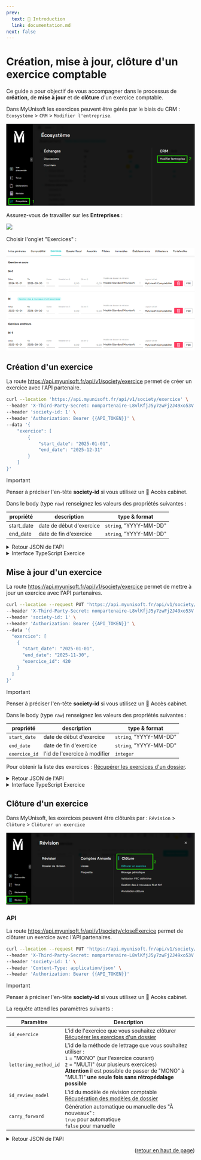```yaml
---
prev:
  text: 🐤 Introduction
  link: documentation.md
next: false
---
```


<span id="readme-top"></span>

# Création, mise à jour, clôture d'un exercice comptable

Ce guide a pour objectif de vous accompagner dans le processus de **création**, de **mise à jour** et de **clôture** d'un exercice comptable.

Dans MyUnisoft les exercices peuvent être gérés par le biais du CRM : `Ecosystème` > `CRM` > `Modifier l'entreprise`.

![](../../images/ecosysteme_crm_entreprise_menu.png)

Assurez-vous de travailler sur les **Entreprises** :

![](../../images/crm_list_entreprises.PNG)

Choisir l'onglet "Exercices" :

![](../../images/exercices.PNG)

## Création d'un exercice

La route https://api.myunisoft.fr/api/v1/society/exercice permet de créer un exercice avec l'API partenaire.

```bash
curl --location 'https://api.myunisoft.fr/api/v1/society/exercice' \
--header 'X-Third-Party-Secret: nompartenaire-L8vlKfjJ5y7zwFj2J49xo53V' \
--header 'society-id: 1' \
--header 'Authorization: Bearer {{API_TOKEN}}' \
--data '{
    "exercice": [
        {
            "start_date": "2025-01-01",
            "end_date": "2025-12-31"
        }
    ]
}'
```

> [!IMPORTANT]
> Penser à préciser l'en-tête **society-id** si vous utilisez un 🔹 Accès cabinet.

Dans le body (type `raw`) renseignez les valeurs des propriétés suivantes :

| propriété | description | type & format |
| --- | --- | --- |
| start_date | date de début d'exercice | `string`, "YYYY-MM-DD" |
| end_date | date de fin d'exercice | `string`, "YYYY-MM-DD" |

<details class="details custom-block"><summary>Retour JSON de l'API</summary>

```json
[
    {
        "exercice_id": 420,
        "start_date": "20250101",
        "end_date": "20251231",
        "label": "N+1",
        "duration": 12,
        "closed": false,
        "ca": 0,
        "used_software": "MyUnisoft Comptabilité"
    }
]
```

</details>

<details class="details custom-block"><summary>Interface TypeScript Exercice</summary>

```ts
export interface Exercice {
  exercice_id: number;
  start_date: string;
  end_date: string;
  /**Label de l'exercice ( N-1, N, N+1 etc..). */
  label: string;
  /* Chiffre d'affaire sur l'exercice. */
  ca: number;
  closed: boolean;
  duration: number;
  used_software: string
}
```

</details>

## Mise à jour d'un exercice

La route https://api.myunisoft.fr/api/v1/society/exercice permet de mettre à jour un exercice avec l'API partenaires.

```bash
curl --location --request PUT 'https://api.myunisoft.fr/api/v1/society/exercice' \
--header 'X-Third-Party-Secret: nompartenaire-L8vlKfjJ5y7zwFj2J49xo53V' \
--header 'society-id: 1' \
--header 'Authorization: Bearer {{API_TOKEN}}' \
--data '{
  "exercice": [
    {
      "start_date": "2025-01-01",
      "end_date": "2025-11-30",
      "exercice_id": 420
    }
  ]
}'
```

> [!IMPORTANT]
> Penser à préciser l'en-tête **society-id** si vous utilisez un 🔹 Accès cabinet.

Dans le body (type `raw`) renseignez les valeurs des propriétés suivantes :

| propriété | description | type & format |
| --- | --- | --- |
| `start_date` | date de début d'exercice | `string`, "YYYY-MM-DD" |
| `end_date` | date de fin d'exercice | `string`, "YYYY-MM-DD" |
| `exercice_id` | l'id de l'exercice à modifier | `integer` |

Pour obtenir la liste des exercices : [Récupérer les exercices d'un dossier](../folder/exercices.md).

<details class="details custom-block"><summary>Retour JSON de l'API</summary>

```json
[
    {
        "exercice_id": 420,
        "start_date": "20250101",
        "end_date": "20251130",
        "label": "N+1",
        "duration": 11,
        "closed": false,
        "ca": 0,
        "used_software": "MyUnisoft Comptabilité"
    }
]
```

</details>

<details class="details custom-block"><summary>Interface TypeScript Exercice</summary>

```ts
export interface Exercice {
  exercice_id: number;
  start_date: string;
  end_date: string;
  /**Label de l'exercice ( N-1, N, N+1 etc..). */
  label: string;
  /* Chiffre d'affaire sur l'exercice. */
  ca: number;
  closed: boolean;
  duration: number;
  used_software: string
}
```

</details>

## Clôture d'un exercice

Dans MyUnisoft, les exercices peuvent être clôturés par : `Révision` > `Clôture` > `Clôturer un exercice`

![](../../images/close_exercice_path.png)

### API

La route https://api.myunisoft.fr/api/v1/society/closeExercice permet de clôturer un exercice avec l'API partenaires.

```bash
curl --location --request PUT 'https://api.myunisoft.fr/api/v1/society/closeExercice?id_exercice=94312&lettering_method_id=2&id_review_model=1&carry_forward=true' \
--header 'X-Third-Party-Secret: nompartenaire-L8vlKfjJ5y7zwFj2J49xo53V' \
--header 'society-id: 1' \
--header 'Content-Type: application/json' \
--header 'Authorization: Bearer {{API_TOKEN}}'
```

> [!IMPORTANT]
> Penser à préciser l'en-tête **society-id** si vous utilisez un 🔹 Accès cabinet.

La requête attend les paramètres suivants :

| Paramètre | Description |
| --- | --- |
| `id_exercice` | L'id de l'exercice que vous souhaitez clôturer<br> [Récupérer les exercices d'un dossier](../folder/exercices.md) |
| `lettering_method_id` | L'id de la méthode de lettrage que vous souhaitez utiliser :<br> `1` = "MONO" (sur l'exercice courant)<br> `2` = "MULTI" (sur plusieurs exercices)<br> **Attention** il est possible de passer de "MONO" à "MULTI" **une seule fois sans rétropédalage possible** |
| `id_review_model` | L'id du modèle de révision comptable<br> [Récupération des modèles de dossier](../folder/dossiers_de_révision.md) |
| `carry_forward` | Génération automatique ou manuelle des "À nouveaux" :<br> `true` pour automatique<br> `false` pour manuelle |

<details class="details custom-block"><summary>Retour JSON de l'API</summary>

```json
{
    "status": "success"
}
```

</details>

<p align="right">(<a href="#readme-top">retour en haut de page</a>)</p>
